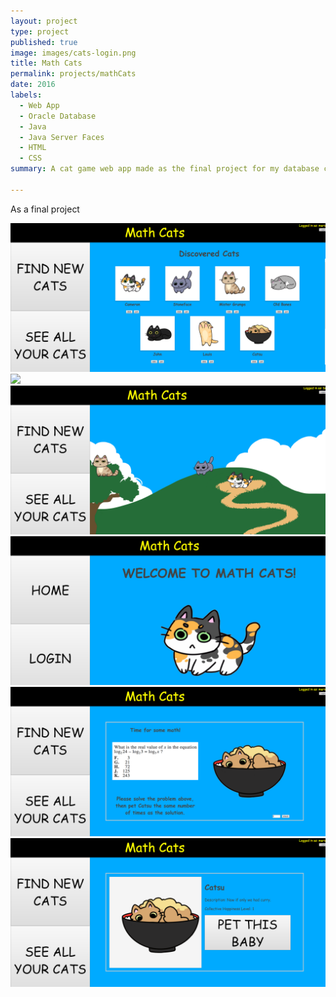 ```yaml
---
layout: project
type: project
published: true
image: images/cats-login.png
title: Math Cats
permalink: projects/mathCats
date: 2016
labels:
  - Web App
  - Oracle Database
  - Java
  - Java Server Faces
  - HTML
  - CSS
summary: A cat game web app made as the final project for my database class.

---
```


As a final project

<img class="ui image" src="../images/cats-collection.png">
<img class="ui image" src="../images/cats-garden-full.png">
<img class="ui image" src="../images/cats-garden-partial.png">
<img class="ui image" src="../images/cats-landing.png">
<img class="ui image" src="../images/cats-pet.png">
<img class="ui image" src="../images/cats-statistics.png">
